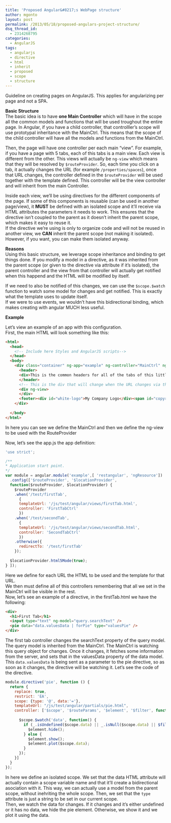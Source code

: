 ```yaml
---
title: 'Proposed Angular&#8217;s WebPage structure'
author: mgonto
layout: post
permalink: /2013/05/18/proposed-angulars-project-structure/
dsq_thread_id:
  - 2314268795
categories:
  - AngularJS
tags:
  - angularjs
  - directive
  - html
  - inherit
  - proposed
  - scope
  - structure
---
```

Guideline on creating pages on AngularJS. This applies for angularizing per page and not a SPA.

**Basic Structure**  
The basic idea is to have **one Main Controller** which will have in the scope all the common models and functions that will be used troughout the entire page. In Angular, if you have a child controller, that controlller&#8217;s scope will use prototypal inheritance with the MainCtrl. This means that the scope of the child controller will have all the models and functions from the MainCtrl.

Then, the page will have one controller per each main &#8220;view&#8221;. For example, if you have a page with 5 tabs, each of this tabs is a main view. Each view is different from the other. This views will actually be `ng-view` which means that they will be resolved by `$routeProvider`. So, each time you click on a tab, it actually changes the URL (for example `/properties/spaces`), once that URL changes, the controller defined in the `$routeProvider` will be used together with the template defined. This controller will be the view controller and will inherit from the main Controller.

Inside each view, we&#8217;ll be using directives for the different components of the page. If some of this components is reusable (can be used in another page/view), it **MUST** be defined with an isolated scope and it&#8217;ll receive via HTML attributes the parameters it needs to work. This ensures that the directive isn&#8217;t coupled to the parent as it doesn&#8217;t inherit the parent scope, which makes it easy to reuse it.  
If the directive we&#8217;re using is only to organize code and will not be reused in another view, we **CAN** inherit the parent scope (not making it isolated). However, if you want, you can make them isolated anyway.

**Reasons**  
Using this basic structure, we leverage scope inheritance and binding to get things done. If you modify a model in a directive, as it was inherited from the parent scope (or given to the directive via attribute if it&#8217;s isolated), the parent controller and the view from that controller will actually get notified when this happend and the HTML will be modified by itself.

If we need to also be notified of this changes, we can use the `$scope.$watch` function to watch some model for changes and get notified. This is exactly what the template uses to update itself.  
If we were to use events, we wouldn&#8217;t have this bidirectional binding, which makes creating with angular MUCH less useful.

**Example**

Let&#8217;s view an example of an app with this configuration.  
First, the main HTML will look something like this:

```html
<html>
  <head>
    <!-- Include here Styles and AngularJS scripts-->
  </head>
  <body>
    <div class="container" ng-app="example" ng-controller="MainCtrl" ng-cloak>
      <header>
      <div>This is the common headers for all of the tabs of this little app</div>
      </header>
      <!-- This is the div that will change when the URL changes via the -->
      <div ng-view>
      </div>
      <footer><div id="white-logo">My Company Logo</div><span id="copyright">© 2013 My Company</span></footer>
    </div>
    
  </body>
</html>
```

In here you can see we define the MainCtrl and then we define the ng-view to be used with the RouteProvider

Now, let&#8217;s see the app.js the app definition:

```js
'use strict';

/**
* Application start point.
*/
var module = angular.module('example',[ 'restangular', 'ngResource'])
  .config(['$routeProvider', '$locationProvider', 
  function($routeProvider, $locationProvider) {
    $routeProvider
    .when('/test/firstTab',
      {
      templateUrl: '/js/test/angular/views/firstTab.html',
      controller: 'FirstTabCtrl'
      })
    .when('/test/secondTab',
      {
      templateUrl: '/js/test/angular/views/secondTab.html',
      controller: 'SecondTabCtrl'
      })
    .otherwise({
      redirectTo: '/test/firstTab'
    });
    
  $locationProvider.html5Mode(true);
} ]);
```

Here we define for each URL the HTML to be used and the template for that URL.  
We then must define all of this controllers remembering that all we set in the MainCtrl will be visible in the rest.  
Now, let&#8217;s see an example of a directive, in the firstTab.html we have the following:

```html
<div>
  <h1>First Tab</h1>
  <input type="text" ng-model="query.searchText" />
  <pie data="data.valuesData | forPie" type="valuesPie" />
</div>
```

The first tab controller changes the searchText property of the query model. The query model is inherited from the MainCtrl. The MainCtrl is watching this query object for changes. Once it changes, it fetches some information from the server, and sets that in the valuesData property of the data model. This `data.valuesData` is being sent as a parameter to the pie directive, so as soon as it changes, the directive will be watching it. Let&#8217;s see the code of the directive.

```js
module.directive('pie', function () {
  return {
    replace: true,
    restrict: 'EA',
    scope: {type: '@', data:'='},
    templateUrl: "/js/test/angular/partials/pie.html",
    controller: ['$scope', '$routeParams', '$element', '$filter', function($scope, $routeParams, $element, $filter) {
    
      $scope.$watch('data', function() {
        if (_.isUndefined($scope.data) || _.isNull($scope.data) || $filter('isZeroData')($scope.data)) {
          $element.hide();
        } else {
          $element.show();
          $element.plot($scope.data);
        }
      });
    }]
  }
});
```

In here we define an isolated scope. We set that the data HTML attribute will actually contain a scope variable name and that it&#8217;ll create a bidirectional asociation with it. This way, we can actually use a model from the parent scope, without inehriting the whole scope. Then, we set that the `type` attribute is just a string to be set in our current scope.  
Then, we watch the data for changes. If it changes and it&#8217;s either undefined or it has no data, we hide the pie element. Otherwise, we show it and we plot it using the data.
